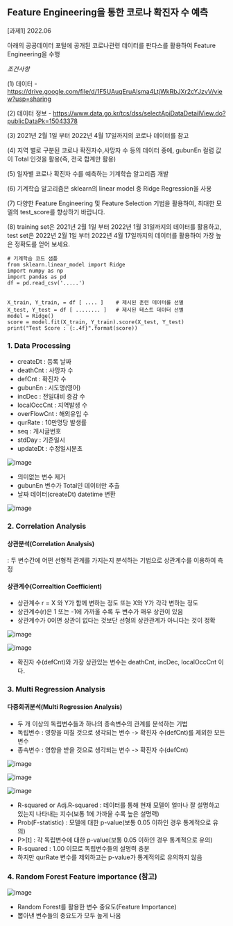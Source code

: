 ## Feature Engineering을 통한 코로나 확진자 수 예측

[과제1] 2022.06

아래의 공공데이터 포털에 공개된 코로나관련 데이터를 판다스를 활용하여 Feature Engineering을 수행

*조건사항*

(1) 데이터 - https://drive.google.com/file/d/1F5UAuqEruAlsma4LtjWkRbJXr2cYJzvV/view?usp=sharing

(2) 데이터 정보 - https://www.data.go.kr/tcs/dss/selectApiDataDetailView.do?publicDataPk=15043378

(3) 2021년 2월 1일 부터 2022년 4월 17일까지의 코로나 데이터를 참고

(4) 지역 별로 구분된 코로나 확진자수,사망자 수 등의 데이터 중에, gubunEn 컬럼 값이 Total 인것을 활용(즉, 전국 합계만 활용)

(5) 일자별 코로나 확진자 수를 예측하는 기계학습 알고리즘 개발

(6) 기계학습 알고리즘은 sklearn의 linear model 중 Ridge Regression을 사용

(7) 다양한 Feature Engineering 및 Feature Selection 기법을 활용하여, 최대한 모델의 test_score를 향상하기 바랍니다.

(8) training set은 2021년 2월 1일 부터 2022년 1월 31일까지의 데이터를 활용하고, test set은 2022년 2월 1일 부터 2022년 4월 17일까지의 데이터를 활용하여 가장 높은 정확도를 얻어 보세요.


```
# 기계학습 코드 샘플
from sklearn.linear_model import Ridge
import numpy as np
import pandas as pd
df = pd.read_csv('.....')


X_train, Y_train, = df [ .... ]    # 제시된 훈련 데이터를 선별
X_test, Y_test = df [ ........ ]   # 제시된 테스트 데이터 선별
model = Ridge()
score = model.fit(X_train, Y_train).score(X_test, Y_test)
print("Test Score : {:.4f}".format(score))
```


### 1. Data Processing

* createDt : 등록 날짜
* deathCnt : 사망자 수
* defCnt : 확진자 수
* gubunEn : 시도명(영어)
* incDec : 전일대비 증감 수
* localOccCnt : 지역발생 수
* overFlowCnt : 해외유입 수
* qurRate : 10만명당 발생률
* seq : 게시글번호
* stdDay : 기준일시
* updateDt : 수정일시분초

![image](https://user-images.githubusercontent.com/87981867/176192146-e63188c6-9200-46bd-955e-95cf12ca3eb7.png)

- 의미없는 변수 제거
- gubunEn 변수가 Total인 데이터만 추출
- 날짜 데이터(createDt) datetime 변환

![image](https://user-images.githubusercontent.com/87981867/176192773-bcd10715-a717-4349-a1c0-ba1c673da778.png)

### 2. Correlation Analysis

#### 상관분석(Correlation Analysis)
: 두 변수간에 어떤 선형적 관계를 가지는지 분석하는 기법으로 상관계수를 이용하여 측정

#### 상관계수(Correaltion Coefficient)

- 상관계수 r = X 와 Y가 함께 변하는 정도 또는 X와 Y가 각각 변하는 정도
- 상관계수(r)은 1 또는 -1에 가까울 수록 두 변수가 매우 상관이 있음
- 상관계수가 0이면 상관이 없다는 것보단 선형의 상관관계가 아니다는 것이 정확

![image](https://user-images.githubusercontent.com/87981867/176677825-c37ec6dd-1ad4-40bb-a6e9-c837d9704786.png)

![image](https://user-images.githubusercontent.com/87981867/176678343-3c47e421-412e-4fd8-8a8d-440248aafcf2.png)

- 확진자 수(defCnt)와 가장 상관있는 변수는 deathCnt, incDec, localOccCnt 이다. 


### 3. Multi Regression Analysis

#### 다중회귀분석(Multi Regression Analysis)

- 두 개 이상의 독립변수들과 하나의 종속변수의 관계를 분석하는 기법
- 독립변수 : 영향을 미칠 것으로 생각되는 변수 -> 확진자 수(defCnt)를 제외한 모든 변수
- 종속변수 : 영향을 받을 것으로 생각되는 변수 -> 확진자 수(defCnt)

![image](https://user-images.githubusercontent.com/87981867/176906449-a2da15b1-e0f1-4ae2-8871-520084e7cc14.png)

![image](https://user-images.githubusercontent.com/87981867/176905942-79acad11-e212-4afa-801e-d2122981ad32.png)

![image](https://user-images.githubusercontent.com/87981867/176905996-2a4e8b58-f3a7-45c7-a25b-62da4b703a31.png)

- R-squared or Adj.R-squared : 데이터를 통해 현재 모델이 얼마나 잘 설명하고 있는지 나타내는 지수(보통 1에 가까울 수록 높은 설명력)
- Prob(F-statistic) : 모델에 대한 p-value(보통 0.05 이하인 경우 통계적으로 유의)
- P>[t] : 각 독립변수에 대한 p-value(보통 0.05 이하인 경우 통계적으로 유의)
- R-squared : 1.00 이므로 독립변수들의 설명력 충분
- 하지만 qurRate 변수를 제외하고는 p-value가 통계적의로 유의하지 않음

### 4. Random Forest Feature importance (참고)

![image](https://user-images.githubusercontent.com/87981867/177110667-e2023c79-eebf-46c5-87ad-fc9b95d7181a.png)

- Random Forest를 활용한 변수 중요도(Feature Importance)
- 뽑아낸 변수들의 중요도가 모두 높게 나옴

